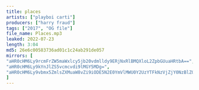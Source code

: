 ```yaml
---
title: places
artists: ["playboi carti"]
producers: ["harry fraud"]
tags: ["2017", "OG file"]
file_name: Places.mp3
leaked: 2022-07-23
length: 3:04
md5: 26e6c00583736ad01c1c24ab291de057
mirrors: [
"aHR0cHM6Ly9rcmFrZW5maWxlcy5jb20vdmlldy9ERjNxRlBMQXloL2ZpbGUuaHRtbA==",
"aHR0cHM6Ly9kYnJlZS5vcmcvdi9lMGY5MDg=",
"aHR0cHM6Ly9vbmx5ZmlsZXMuaW8vZi9iODE5N2E0YmVlMWU0Y2UzYTFkNzVjZjY0NzBlZGY4OA=="
]
---
```

